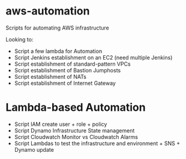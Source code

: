 # aws-automation
Scripts for automating AWS infrastructure

Looking to:
- Script a few lambda for Automation
- Script Jenkins establishment on an EC2 (need multiple Jenkins)
- Script establishment of standard-pattern VPCs
- Script establishment of Bastion Jumphosts
- Script establishment of NATs
- Script establishment of Internet Gateway

# Lambda-based Automation
- Script IAM create user + role + policy
- Script Dynamo Infrastructure State management
- Script Cloudwatch Monitor vs Cloudwatch Alarms
- Script Lambdas to test the infrastructure and environment + SNS + Dynamo update








